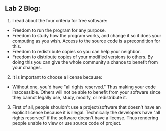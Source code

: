 ## Lab 2 Blog:

1. I read about the four criteria for free software:
 * Freedom to run the program for any purpose.
 * Freedom to study how the program works, and change it so it does your computing as you wish. Access to the source code is a precondition for this.
 * Freedom to redistribute copies so you can help your neighbor.
 * Freedom to distribute copies of your modified versions to others. By doing this you can give the whole community a chance to benefit from your changes.

2. It is important to choose a license because:
 * Without one, you'd have "all rights reserved." Thus making your code inaccessible. Others will not be able to benefit from your software since they cannot legally use, study, modify, or redistribute it.

3. First of all, people shouldn't use a project/software that doesn't have an explicit license because it is illegal. Technically the developers have "all rights reserved" if the software doesn't have a license. Thus rendering people unable to view or use source code of project.
